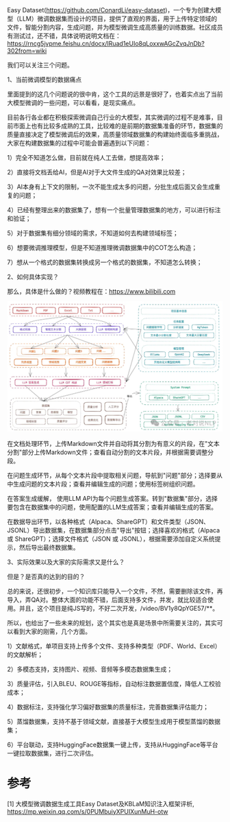 Easy Dataset(https://github.com/ConardLi/easy-dataset)，一个专为创建大模型（LLM）微调数据集而设计的项目，提供了直观的界面，用于上传特定领域的文件，智能分割内容，生成问题，并为模型微调生成高质量的训练数据。社区成员有测试过，还不错，具体说明说明文档在：https://rncg5jvpme.feishu.cn/docx/IRuad1eUIo8qLoxxwAGcZvqJnDb?302from=wiki

我们可以关注三个问题。

1、当前微调模型的数据痛点

里面提到的这几个问题说的很中肯，这个工具的远景是很好了，也着实点出了当前大模型微调的一些问题，可以看看，是现实痛点。

目前各行各业都在积极探索微调自己行业的大模型，其实微调的过程不是难事，目前市面上也有比较多成熟的工具，比较难的是前期的数据集准备的环节，数据集的质量直接决定了模型微调后的效果，高质量领域数据集的构建始终面临多重挑战，大家在构建数据集的过程中可能会普遍遇到以下问题：

1）完全不知道怎么做，目前就在纯人工去做，想提高效率；

2）直接将文档丢给AI，但是AI对于大文件生成的QA对效果比较差；

3）AI本身有上下文的限制，一次不能生成太多的问题，分批生成后面又会生成重复的问题；

4）已经有整理出来的数据集了，想有一个批量管理数据集的地方，可以进行标注和验证；

5）对于数据集有细分领域的需求，不知道如何去构建领域标签；

6）想要微调推理模型，但是不知道推理微调数据集中的COT怎么构造；

7）想从一个格式的数据集转换成另一个格式的数据集，不知道怎么转换；

2、如何具体实现？

那么，具体是什么做的？视频教程在：https://www.bilibili.com

![](.20_easy_dataset工具_images/架构.png)

在文档处理环节，上传Markdown文件并自动将其分割为有意义的片段，在"文本分割"部分上传Markdown文件；查看自动分割的文本片段，并根据需要调整分段。

在问题生成环节，从每个文本片段中提取相关问题，导航到"问题"部分；选择要从中生成问题的文本片段；查看并编辑生成的问题；使用标签树组织问题。

在答案生成缓解， 使用LLM API为每个问题生成答案。转到"数据集"部分，选择要包含在数据集中的问题，使用配置的LLM生成答案；查看并编辑生成的答案。

在数据导出环节，以各种格式（Alpaca、ShareGPT）和文件类型（JSON、JSONL）导出数据集，在数据集部分点击"导出"按钮；选择喜欢的格式（Alpaca 或 ShareGPT）；选择文件格式（JSON 或 JSONL），根据需要添加自定义系统提示，然后导出最终数据集。

3、实际效果以及大家的实际需求又是什么？

但是？是否真的达到的目的？

总的来说，还很初步，一个知识库只能导入一个文件，不然，需要删除该文件，再导入，弄QA对。整体大面的功能不错，后面支持多文件，并发，就比较适合使用。并且，这个项目是纯JS写的，不好二次开发，/video/BV1y8QpYGE57/**。

所以，也给出了一些未来的规划，这个其实也是真是场景中所需要关注的，其实可以看到大家的刚需，几个方面。

1）文献格式，单项目支持上传多个文件、支持多种类型（PDF、World、Excel）的文献解析；

2）多模态支持，支持图片、视频、音频等多模态数据集生成；

3）质量评估，引入BLEU、ROUGE等指标，自动标注数据置信度，降低人工校验成本；

4）数据标注，支持强化学习偏好数据集的质量标注，完善数据集评估能力；

5）蒸馏数据集，支持不基于领域文献，直接基于大模型生成用于模型蒸馏的数据集；

6）平台联动，支持HuggingFace数据集一键上传，支持从HuggingFace等平台一键拉取数据集，进行二次评估。

# 参考

[1] 大模型微调数据生成工具Easy Dataset及KBLaM知识注入框架评析, https://mp.weixin.qq.com/s/0PUMbuiyXPUIXunMuH-otw